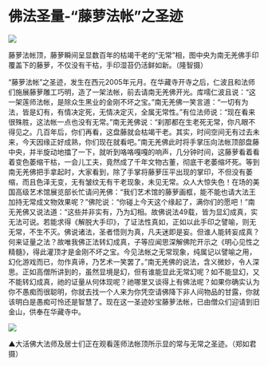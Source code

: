 # 佛法圣量-“藤萝法帐”之圣迹

![](https://cdn.jsdelivr.net/gh/gxlist/image/%E4%BD%9B%E6%B3%95%E5%9C%A3%E9%87%8F%20%E2%80%9C%E8%97%A4%E8%90%9D%E6%B3%95%E5%B8%90%E2%80%9D%E4%B9%8B%E5%9C%A3%E8%BF%B9/202204171336945.png)

藤萝法帐顶，藤萝瞬间呈显数百年的枯竭干老的“无常”相，图中央为南无羌佛手印覆盖下的藤萝，不仅没有干枯，手印湿苔仍活鲜如新。（隆智摄）

“藤萝法帐”之圣迹，发生在西元2005年元月。在华藏寺开寺之后，仁波且和法师们施展藤萝雕工巧明，造了一架法帐，前去请南无羌佛开光。库嚅仁波且说：“这一架莲师法帐，是除众生黑业的金刚不坏之宝。”南无羌佛一笑言道：“一切有为法，皆是幻有，有情决定死，无情决定灭，全属无常性。”有位法师说：“现在看来很殊胜，这法帐一点也没有无常。”南无羌佛说：“刹那都在生老死无常，你凡眼不得见之。几百年后，你们再看，这盘藤就会枯竭干老。其实，时间空间无有过去未来，今天因缘正好成熟，你们现在就看吧。”南无羌佛此时将手掌压向法帐顶部盘藤中央，并半旋动地擂了一下，就听到咯咯嘎嘎的响声，几分钟时间，这藤萝看着看着变色萎缩干枯，一会儿工夫，竟然成了千年文物古董，彻底干老萎缩坏死。等到南无羌佛把手拿起时，大家看到，除了手掌将藤萝压平出现的掌印，不但没有萎缩，而且色泽无变，无有皱纹无有干老现象，未见无常。众人大惊失色！在场的美国高级艺术馆展览部长忙请问羌佛：“我们艺术馆的藤萝画框，能不能也请大法王加持无常成文物效果呢？”佛陀说：“你碰上今天这个缘起了，满你们的愿吧！”南无羌佛又说法道：“这些并非实有，乃为幻相。故佛说法49载，皆为显幻成真，实无法可说。若能求得《解脱大手印》，了证法性真如，正如以此手印之譬喻，则无无常，不生不灭。佛说诸法，圣者悟则为真，凡夫迷即是妄。但谁人能转妄成真？何来证量之法？故唯我佛正法转幻成真，子等应闻思深解佛陀开示之《明心见性之精髓》，得此灌顶才是金刚不坏之宝。今见法帐之无常现象，纯属记以譬喻之用，幻化游戏而已，勿作真谛，乃艺术一笑罢了。”南无羌佛的说法，含义微妙，令人深思。正如高僧所讲到的，虽然显境是幻，但有谁能显此无常幻呢？如不能显幻，又不能转幻成真，祂的证量从何体现呢？祂哪里又谈得上有佛法呢？如果你确实认为你不愚痴而很聪明，你就去找一个人来为你凭空请佛降下非人间物品的甘露，你就该明白是愚痴可怜还是智慧了。现在这一圣迹妙宝藤萝法帐，已由僧众们迎请到旧金山，供奉在华藏寺中。

![](https://cdn.jsdelivr.net/gh/gxlist/image/%E4%BD%9B%E6%B3%95%E5%9C%A3%E9%87%8F%20%E2%80%9C%E8%97%A4%E8%90%9D%E6%B3%95%E5%B8%90%E2%80%9D%E4%B9%8B%E5%9C%A3%E8%BF%B9/202204171336988.png)

▲大活佛大法师及居士们正在观看莲师法帐顶所示显的常与无常之圣迹。（郑如君摄）
